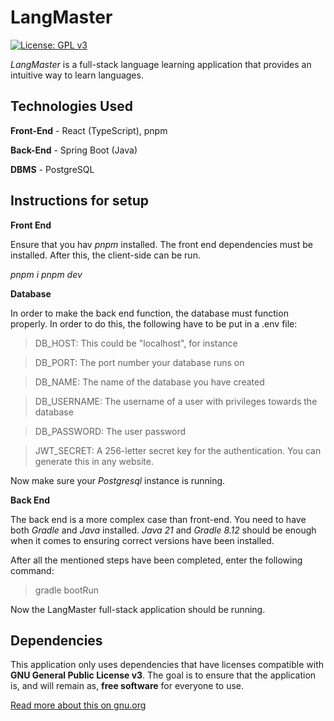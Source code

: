 # LangMaster

[![License: GPL v3](https://img.shields.io/badge/License-GPLv3-blue.svg)](https://www.gnu.org/licenses/gpl-3.0)

_LangMaster_ is a full-stack language learning application that provides an intuitive way to learn languages.

## Technologies Used

**Front-End** - React (TypeScript), pnpm

**Back-End** - Spring Boot (Java)

**DBMS** - PostgreSQL

## Instructions for setup

**Front End**

Ensure that you hav _pnpm_ installed. The front end dependencies must be installed. After this, the client-side can be run.

_pnpm i_
_pnpm dev_

**Database**

In order to make the back end function, the database must function properly. In order to
do this, the following have to be put in a .env file:

> DB_HOST: This could be "localhost", for instance

> DB_PORT: The port number your database runs on

> DB_NAME: The name of the database you have created

> DB_USERNAME: The username of a user with privileges towards the database

> DB_PASSWORD: The user password

> JWT_SECRET: A 256-letter secret key for the authentication. You can generate this in any website.

Now make sure your _Postgresql_ instance is running.

**Back End**

The back end is a more complex case than front-end. You need to have both _Gradle_ and _Java_ installed.
_Java 21_ and _Gradle 8.12_ should be enough when it comes to ensuring correct versions have been
installed.

After all the mentioned steps have been completed, enter the following command:

> gradle bootRun

Now the LangMaster full-stack application should be running.

## Dependencies

This application only uses dependencies that have licenses compatible with **GNU General Public License v3**.
The goal is to ensure that the application is, and will remain as, **free software** for everyone to use.

[Read more about this on gnu.org](https://www.gnu.org/licenses/license-compatibility.html)
